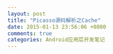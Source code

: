 ```yaml
---
layout: post
title: "Picasso源码解析之Cache"
date: 2015-01-13 23:56:06 +0800
comments: true
categories: Android应用层开发笔记
---
```

